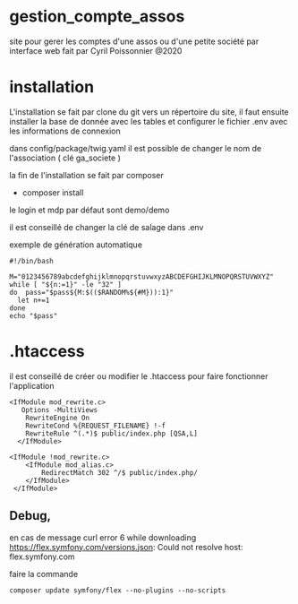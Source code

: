 # gestion_compte_assos
site pour gerer les comptes d'une assos ou d'une petite société par interface web
fait par Cyril Poissonnier @2020


# installation 
L'installation se fait par clone du git vers un répertoire du site, 
il faut ensuite installer la base de donnée avec les tables 
et configurer le fichier .env avec les informations de connexion

dans config/package/twig.yaml
il est possible de changer le nom de l'association ( clé ga_societe ) 

la fin de l'installation se fait par composer 
- composer install 

le login et mdp par défaut sont demo/demo 

il est conseillé de changer la clé de salage dans .env

exemple de génération automatique
```
#!/bin/bash

M="0123456789abcdefghijklmnopqrstuvwxyzABCDEFGHIJKLMNOPQRSTUVWXYZ"
while [ "${n:=1}" -le "32" ]
do  pass="$pass${M:$(($RANDOM%${#M})):1}"
  let n+=1
done
echo "$pass"
```


# .htaccess

il est conseillé de créer ou modifier le .htaccess pour faire fonctionner l'application


``` 
<IfModule mod_rewrite.c>
   Options -MultiViews
    RewriteEngine On
    RewriteCond %{REQUEST_FILENAME} !-f
    RewriteRule ^(.*)$ public/index.php [QSA,L]
  </IfModule>

<IfModule !mod_rewrite.c>
    <IfModule mod_alias.c>
        RedirectMatch 302 ^/$ public/index.php/
    </IfModule>
 </IfModule>

```


## Debug, 
en cas de message 
curl error 6 while downloading https://flex.symfony.com/versions.json: Could not resolve host: flex.symfony.com  

faire la commande 
``` 
composer update symfony/flex --no-plugins --no-scripts
```

